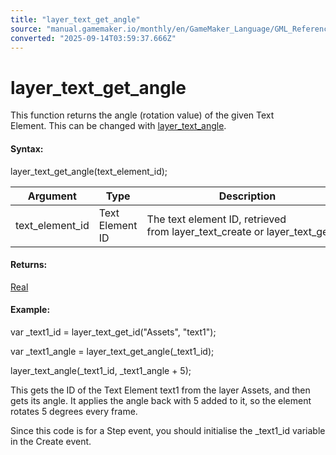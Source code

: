 ```yaml
---
title: "layer_text_get_angle"
source: "manual.gamemaker.io/monthly/en/GameMaker_Language/GML_Reference/Asset_Management/Rooms/Text_Functions/layer_text_get_angle.htm"
converted: "2025-09-14T03:59:37.666Z"
---
```


# layer\_text\_get\_angle

This function returns the angle (rotation value) of the given Text Element. This can be changed with [layer\_text\_angle](../../../../../../../../GameMaker_Language/GML_Reference/Asset_Management/Rooms/Text_Functions/layer_text_angle.md).

#### Syntax:

layer\_text\_get\_angle(text\_element\_id);

| Argument | Type | Description |
| --- | --- | --- |
| text_element_id | Text Element ID | The text element ID, retrieved from layer_text_create or layer_text_get_id. |

#### Returns:

[Real](../../../../GML_Overview/Data_Types.md)

#### Example:

var \_text1\_id = layer\_text\_get\_id("Assets", "text1");

var \_text1\_angle = layer\_text\_get\_angle(\_text1\_id);

layer\_text\_angle(\_text1\_id, \_text1\_angle + 5);

This gets the ID of the Text Element text1 from the layer Assets, and then gets its angle. It applies the angle back with 5 added to it, so the element rotates 5 degrees every frame.

Since this code is for a Step event, you should initialise the \_text1\_id variable in the Create event.